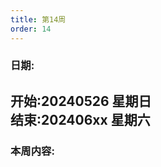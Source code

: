 ```yaml
---
title: 第14周
order: 14
---
```


### 日期:  
**开始:20240526 星期日**  
**结束:202406xx 星期六**  
---

### 本周内容:  
